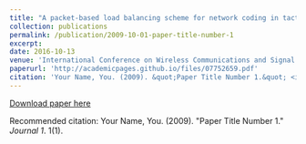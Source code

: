 ```yaml
---
title: "A packet-based load balancing scheme for network coding in tactical heterogeneous wireless networks"
collection: publications
permalink: /publication/2009-10-01-paper-title-number-1
excerpt: 
date: 2016-10-13
venue: 'International Conference on Wireless Communications and Signal Processing (WCSP)'
paperurl: 'http://academicpages.github.io/files/07752659.pdf'
citation: 'Your Name, You. (2009). &quot;Paper Title Number 1.&quot; <i>Journal 1</i>. 1(1).'
---
```


[Download paper here](http://academicpages.github.io/files/07752659.pdf)

Recommended citation: Your Name, You. (2009). "Paper Title Number 1." <i>Journal 1</i>. 1(1).
